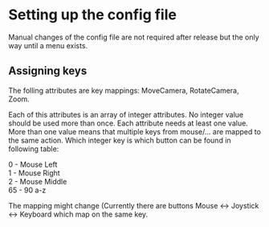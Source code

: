 # Setting up the config file #
Manual changes of the config file are not required after release but the only way until a menu exists.

## Assigning keys ##

The folling attributes are key mappings: MoveCamera, RotateCamera, Zoom.

Each of this attributes is an array of integer attributes. No integer value should be used more than once. Each attribute needs at least one value. More than one value means that multiple keys from mouse/... are mapped to the same action. Which integer key is which button can be found in following table:
 
0 - Mouse Left   
1 - Mouse Right   
2 - Mouse Middle    
65 - 90 a-z   

The mapping might change (Currently there are buttons Mouse <-> Joystick <-> Keyboard which map on the same key.